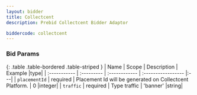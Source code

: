 ```yaml
---
layout: bidder
title: Collectcent
description: Prebid Collectcent Bidder Adaptor

biddercode: collectcent
---
```


### Bid Params

{: .table .table-bordered .table-striped }
| Name           | Scope      | Description                                                    | Example            |type|
| :-----------   | :--------- | :------------                                                  | :----------------- |:---|
| `placementId` | required   | Placement Id will be generated on Collectcent Platform. | 0                        |integer|
| `traffic`      | required   | Type traffic                                             | 'banner'                 |string|
